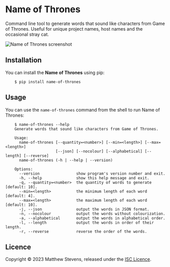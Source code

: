 # Name of Thrones

Command line tool to generate words that sound like characters from Game of
Thrones. Useful for unique project names, host names and the occasional stray
cat.

![Name of Thrones screenshot](https://codeberg.org/Dokana/Name-of-Thrones/media/branch/trunk/screenshot.png)


## Installation

You can install the **Name of Thrones** using pip:

```console
    $ pip install name-of-thrones
```


## Usage

You can use the `name-of-thrones` command from the shell to run Name of Thrones:

```console
    $ name-of-thrones --help
    Generate words that sound like characters from Game of Thrones.

    Usage:
      name-of-thrones [--quantity=<number>] [--min=<length>] [--max=<length>]
                      [--json] [--nocolour] [--alphabetical] [--length] [--reverse]
      name-of-thrones (-h | --help | --version)

    Options:
      --version                show program's version number and exit.
      -h, --help               show this help message and exit.
      -q, --quantity=<number>  the quantity of words to generate [default: 10].
      --min=<length>           the minimum length of each word [default: 4].
      --max=<length>           the maximum length of each word [default: 10].
      -j, --json               output the words in JSON format.
      -n, --nocolour           output the words without colourization.
      -a, --alphabetical       output the words in alphabetical order.
      -l, --length             output the words in order of their length.
      -r, --reverse            reverse the order of the words.
```


## Licence

Copyright © 2023 Matthew Stevens, released under the [ISC Licence](LICENCE).
